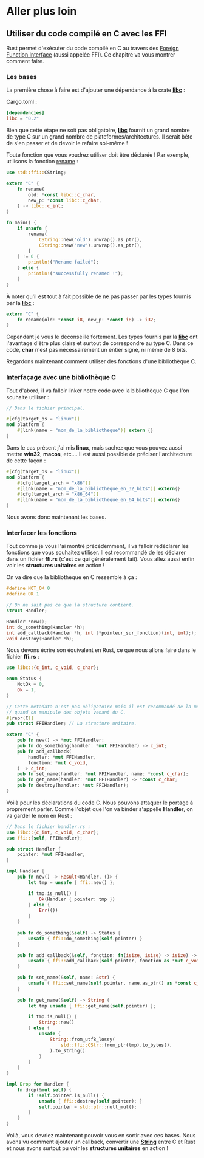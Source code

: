 # Aller plus loin

## Utiliser du code compilé en C avec les FFI

Rust permet d'exécuter du code compilé en C au travers des [Foreign Function Interface](https://en.wikipedia.org/wiki/Foreign_function_interface) (aussi appelée FFI). Ce chapitre va vous montrer comment faire.

### Les bases

La première chose à faire est d'ajouter une dépendance à la crate [__libc__] :

Cargo.toml :

```Toml
[dependencies]
libc = "0.2"
```

Bien que cette étape ne soit pas obligatoire, [__libc__] fournit un grand nombre de type C sur un grand nombre de plateformes/architectures. Il serait bête de s'en passer et de devoir le refaire soi-même !

Toute fonction que vous voudrez utiliser doit être déclarée ! Par exemple, utilisons la fonction [rename](http://linux.die.net/man/2/rename) :

```Rust
use std::ffi::CString;

extern "C" {
    fn rename(
        old: *const libc::c_char,
        new_p: *const libc::c_char,
    ) -> libc::c_int;
}

fn main() {
    if unsafe {
        rename(
            CString::new("old").unwrap().as_ptr(),
            CString::new("new").unwrap().as_ptr(),
        )
    } != 0 {
        println!("Rename failed");
    } else {
        println!("successfully renamed !");
    }
}
```

À noter qu'il est tout à fait possible de ne pas passer par les types fournis par la [__libc__] :

```Rust
extern "C" {
    fn rename(old: *const i8, new_p: *const i8) -> i32;
}
```

Cependant je vous le déconseille fortement. Les types fournis par la [__libc__] ont l'avantage d'être plus clairs et surtout de correspondre au type C. Dans ce code, __char__ n'est pas nécessairement un entier signé, ni même de 8 bits.

Regardons maintenant comment utiliser des fonctions d'une bibliothèque C.

### Interfaçage avec une bibliothèque C

Tout d'abord, il va falloir linker notre code avec la bibliothèque C que l'on souhaite utiliser :

```Rust
// Dans le fichier principal.

#[cfg(target_os = "linux")]
mod platform {
    #[link(name = "nom_de_la_bibliotheque")] extern {}
}
```

Dans le cas présent j'ai mis __linux__, mais sachez que vous pouvez aussi mettre __win32__, __macos__, etc.... Il est aussi possible de préciser l'architecture de cette façon :

```Rust
#[cfg(target_os = "linux")]
mod platform {
    #[cfg(target_arch = "x86")]
    #[link(name = "nom_de_la_bibliotheque_en_32_bits")] extern{}
    #[cfg(target_arch = "x86_64")]
    #[link(name = "nom_de_la_bibliotheque_en_64_bits")] extern{}
}
```

Nous avons donc maintenant les bases.

### Interfacer les fonctions

Tout comme je vous l'ai montré précédemment, il va falloir redéclarer les fonctions que vous souhaitez utiliser. Il est recommandé de les déclarer dans un fichier __ffi.rs__ (c'est ce qui généralement fait). Vous allez aussi enfin voir les __structures unitaires__ en action !

On va dire que la bibliothèque en C ressemble à ça :

```C
#define NOT_OK 0
#define OK 1

// On ne sait pas ce que la structure contient.
struct Handler;

Handler *new();
int do_something(Handler *h);
int add_callback(Handler *h, int (*pointeur_sur_fonction)(int, int););
void destroy(Handler *h);
```

Nous devons écrire son équivalent en Rust, ce que nous allons faire dans le fichier __ffi.rs__ :

```Rust
use libc::{c_int, c_void, c_char};

enum Status {
    NotOk = 0,
    Ok = 1,
}

// Cette metadata n'est pas obligatoire mais il est recommandé de la mettre
// quand on manipule des objets venant du C.
#[repr(C)]
pub struct FFIHandler; // La structure unitaire.

extern "C" {
    pub fn new() -> *mut FFIHandler;
    pub fn do_something(handler: *mut FFIHandler) -> c_int;
    pub fn add_callback(
        handler: *mut FFIHandler,
        fonction: *mut c_void,
    ) -> c_int;
    pub fn set_name(handler: *mut FFIHandler, name: *const c_char);
    pub fn get_name(handler: *mut FFIHandler) -> *const c_char;
    pub fn destroy(handler: *mut FFIHandler);
}
```

Voilà pour les déclarations du code C. Nous pouvons attaquer le portage à proprement parler. Comme l'objet que l'on va binder s'appelle __Handler__, on va garder le nom en Rust :

```Rust
// Dans le fichier handler.rs :
use libc::{c_int, c_void, c_char};
use ffi::{self, FFIHandler};

pub struct Handler {
    pointer: *mut FFIHandler,
}

impl Handler {
    pub fn new() -> Result<Handler, ()> {
        let tmp = unsafe { ffi::new() };

        if tmp.is_null() {
            Ok(Handler { pointer: tmp })
        } else {
            Err(())
        }
    }
    
    pub fn do_something(&self) -> Status {
        unsafe { ffi::do_something(self.pointer) }
    }

    pub fn add_callback(&self, fonction: fn(isize, isize) -> isize) -> Status {
        unsafe { ffi::add_callback(self.pointer, fonction as *mut c_void) }
    }

    pub fn set_name(&self, name: &str) {
        unsafe { ffi::set_name(self.pointer, name.as_ptr() as *const c_char) }
    }
    
    pub fn get_name(&self) -> String {
        let tmp unsafe { ffi::get_name(self.pointer) };

        if tmp.is_null() {
            String::new()
        } else {
            unsafe {
                String::from_utf8_lossy(
                    std::ffi::CStr::from_ptr(tmp).to_bytes(),
                ).to_string()
            }
        }
    }
}

impl Drop for Handler {
    fn drop(&mut self) {
        if !self.pointer.is_null() {
            unsafe { ffi::destroy(self.pointer); }
            self.pointer = std::ptr::null_mut();
        }
    }
}
```

Voilà, vous devriez maintenant pouvoir vous en sortir avec ces bases. Nous avons vu comment ajouter un callback, convertir une [__String__] entre C et Rust et nous avons surtout pu voir les __structures unitaires__ en action !

[__libc__]: https://crates.io/crates/libc
[__String__]: https://doc.rust-lang.org/stable/std/string/struct.String.html
